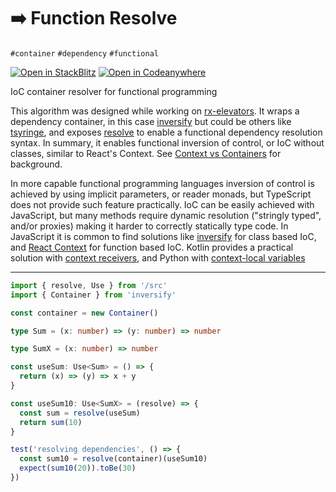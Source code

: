 # ➡️ Function Resolve

`#container` `#dependency` `#functional`

[![Open in StackBlitz](https://developer.stackblitz.com/img/open_in_stackblitz.svg)][demo] [![Open in Codeanywhere](https://codeanywhere.com/img/open-in-codeanywhere-btn.svg)][codeanywhere-demo]

[demo]: https://stackblitz.com/github/hd-o/coding-challenge?configPath=packages/function-resolve&file=packages/function-resolve/index.html&startScript=run:function-resolve



[codeanywhere-demo]: https://app.codeanywhere.com/#https://github.com/hd-o/coding-challenge/blob/918c9a0a63586e4b17fd5c65188962d3115e8a2e/packages/function-resolve/README.md

IoC container resolver for functional programming

This algorithm was designed while working on [rx-elevators][rx_elevators]. It wraps a dependency container, in this case [inversify][inversify] but could be others like [tsyringe][tsyringe], and exposes [resolve][resolve] to enable a functional dependency resolution syntax. In summary, it enables functional inversion of control, or IoC without classes, similar to React's Context. See [Context vs Containers][c_vs_c] for background.

In more capable functional programming languages inversion of control is achieved by using implicit parameters, or reader monads, but TypeScript does not provide such feature practically. IoC can be easily achieved with JavaScript, but many methods require dynamic resolution ("stringly typed", and/or proxies) making it harder to correctly statically type code. In JavaScript it is common to find solutions like [inversify][inversify] for class based IoC, and [React Context][react_ctx] for function based IoC. Kotlin provides a practical solution with [context receivers](https://www.youtube.com/watch?v=TVdFAftHzPE), and Python with [context-local variables](https://peps.python.org/pep-0555/)

---

```ts
import { resolve, Use } from '/src'
import { Container } from 'inversify'

const container = new Container()

type Sum = (x: number) => (y: number) => number

type SumX = (x: number) => number

const useSum: Use<Sum> = () => {
  return (x) => (y) => x + y
}

const useSum10: Use<SumX> = (resolve) => {
  const sum = resolve(useSum)
  return sum(10)
}

test('resolving dependencies', () => {
  const sum10 = resolve(container)(useSum10)
  expect(sum10(20)).toBe(30)
})
```

<!--  -->

[c_vs_c]: ../solid-calendar/README.md#context-vs-containers

[haskell]: https://www.haskell.org/

[haskell_imp]: https://www.haskell.org/hugs/pages/users_guide/implicit-parameters.html

[inversify]: https://github.com/inversify/InversifyJS

[react_ctx]: https://reactjs.org/docs/context.html

[resolve]: ./src/index.ts

[rx_elevators]: ../rx-elevators

[tsyringe]: https://github.com/Microsoft/tsyringe

[scala]: https://scala-lang.org/

[scala_imp]: https://docs.scala-lang.org/tour/implicit-parameters.html
